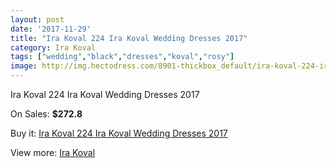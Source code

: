 ```yaml
---
layout: post
date: '2017-11-29'
title: "Ira Koval 224 Ira Koval Wedding Dresses 2017"
category: Ira Koval
tags: ["wedding","black","dresses","koval","rosy"]
image: http://img.hectodress.com/8901-thickbox_default/ira-koval-224-ira-koval-wedding-dresses-2013.jpg
---
```

Ira Koval 224 Ira Koval Wedding Dresses 2017

On Sales: **$272.8**
<a href="https://www.hectodress.com/ira-koval/4452-ira-koval-224-ira-koval-wedding-dresses-2013.html"><amp-img layout="responsive" width="600" height="600" src="//img.hectodress.com/8901-thickbox_default/ira-koval-224-ira-koval-wedding-dresses-2013.jpg" alt="Ira Koval 224 Ira Koval Wedding Dresses 2017 0" /></a>
<a href="https://www.hectodress.com/ira-koval/4452-ira-koval-224-ira-koval-wedding-dresses-2013.html"><amp-img layout="responsive" width="600" height="600" src="//img.hectodress.com/8902-thickbox_default/ira-koval-224-ira-koval-wedding-dresses-2013.jpg" alt="Ira Koval 224 Ira Koval Wedding Dresses 2017 1" /></a>

Buy it: [Ira Koval 224 Ira Koval Wedding Dresses 2017](https://www.hectodress.com/ira-koval/4452-ira-koval-224-ira-koval-wedding-dresses-2013.html "Ira Koval 224 Ira Koval Wedding Dresses 2017")

View more: [Ira Koval](https://www.hectodress.com/77-ira-koval "Ira Koval")